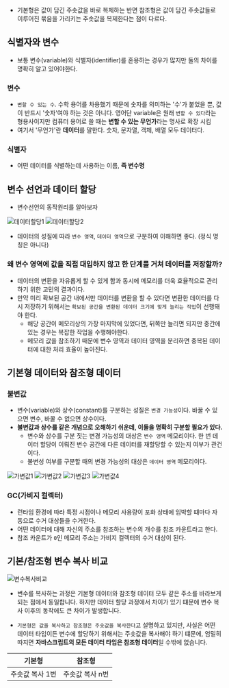 - 기본형은 값이 담긴 주솟값을 바로 복제하는 반면 참조형은 값이 담긴 주솟값들로 이루어진 묶음을 가리키는 주솟값을 복제한다는 점이 다르다.

## 식별자와 변수

- 보통 변수(variable)와 식별자(identifier)를 혼용하는 경우가 많지만 둘의 차이를 명확히 알고 있어야한다.

### 변수

- `변할 수 있는 수`. 수학 용어를 차용했기 때문에 숫자를 의미하는 '수'가 붙었을 뿐, 값이 반드시 '숫자'여야 하는 것은 아니다. 영어단 variable은 원래 `변할 수 있다`라는 형용사이지만 컴퓨터 용어로 쓸 때는 **변할 수 있는 무언가**라는 명사로 확장 시킴
- 여기서 '무언가'란 **데이터**를 말한다. 숫자, 문자열, 객체, 배열 모두 데이터다.

### 식별자

- 어떤 데이터를 식별하는데 사용하는 이름, **즉 변수명**

## 변수 선언과 데이터 할당

- 변수선언의 동작원리를 알아보자

![데이터할당1](../image/01.데이터타입/데이터할당1.png)
![데이터할당2](../image/01.데이터타입/데이터할당2.png)

- 데이터의 성질에 따라 `변수 영역`, `데이터 영역`으로 구분하여 이해하면 좋다. (정식 명칭은 아니다)

### 왜 변수 영역에 값을 직접 대입하지 않고 한 단계를 거쳐 데이터를 저장할까?

- 데이터의 변환을 자유롭게 할 수 있게 함과 동시에 메모리를 더욱 효율적으로 관리하기 위한 고민의 결과이다.
- 만약 미리 확보된 공간 내에서만 데이터를 변환을 할 수 있다면 변환한 데이터를 다시 저장하기 위해서는 `확보된 공간을 변환된 데이터 크기에 맞게 늘리는 작업`이 선행돼야 한다.
  - 해당 공간이 메모리상의 가장 마지막에 있었다면, 뒤쪽만 늘리면 되지만 중간에 있는 경우는 복잡한 작업을 수행해야한다.
  - 메모리 값을 참조하기 때문에 변수 영역과 데이터 영역을 분리하면 중복된 데이터에 대한 처리 효율이 높아진다.

## 기본형 데이터와 참조형 데이터

### 불변값

- 변수(variable)와 상수(constant)를 구분하는 성질은 `변경 가능성`이다. 바꿀 수 있으면 변수, 바꿀 수 없으면 상수이다.
- **불변값과 상수를 같은 개념으로 오해하기 쉬운데, 이둘을 명확히 구분할 필요가 있다.**
  - 변수와 상수를 구분 짓는 변경 가능성의 대상은 `변수 영역` 메모리이다. 한 번 데이터 할당이 이뤄진 변수 공간에 다른 데이터를 재할당할 수 있는지 여부가 관건이다.
  - 불변성 여부를 구분할 때의 변경 가능성의 대상은 `데이터 영역` 메모리이다.

![가변값1](../image/01.데이터타입/가변값1.png)
![가변값2](../image/01.데이터타입/가변값2.png)
![가변값3](../image/01.데이터타입/가변값3.png)
![가변값4](../image/01.데이터타입/가변값4.png)

### GC(가비지 컬렉터)

- 런타임 환경에 따라 특정 시점이나 메모리 사용량이 포화 상태에 임박할 떄마다 자동으로 수거 대상들을 수거한다.
- 어떤 데이터에 대해 자신의 주소를 참조하는 변수의 개수를 참조 카운트라고 한다.
- 참조 카운트가 `0`인 메모리 주소는 가비지 컬렉터의 수거 대상이 된다.

## 기본/참조형 변수 복사 비교

![변수복사비교](../image/01.데이터타입/변수복사비교1.png)

- 변수를 복사하는 과정은 기본형 데이터와 참조형 데이터 모두 같은 주소를 바라보게 되는 점에서 동일합니다. 하지만 데이터 할당 과정에서 차이가 있기 떄문에 변수 복사 이후의 동작에도 큰 차이가 발생합니다.

- `기본형은 값을 복사하고 참조형은 주솟값을 복사한다`고 설명하고 있지만, 사실은 어떤 데이터 타입이든 변수에 할당하기 위해서는 주솟값을 복사해야 하기 떄문에, 엄밀히 따지면 **자바스크립트의 모든 데이터 타입은 참조형 데이터**일 수밖에 없습니다.

| 기본형 | 참조형 |
|-----|-----|
| 주솟값 복사 1번  | 주솟값 복사 n번  |
